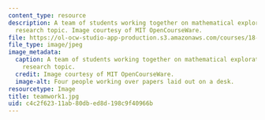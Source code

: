 ```yaml
---
content_type: resource
description: A team of students working together on mathematical exploration of their
  research topic. Image courtesy of MIT OpenCourseWare.
file: https://ol-ocw-studio-app-production.s3.amazonaws.com/courses/18-821-project-laboratory-in-mathematics-spring-2013/c4c2f62311ab80dbed8d198c9f40966b_teamwork1.jpg
file_type: image/jpeg
image_metadata:
  caption: A team of students working together on mathematical exploration of their
    research topic.
  credit: Image courtesy of MIT OpenCourseWare.
  image-alt: Four people working over papers laid out on a desk.
resourcetype: Image
title: teamwork1.jpg
uid: c4c2f623-11ab-80db-ed8d-198c9f40966b
---
```

